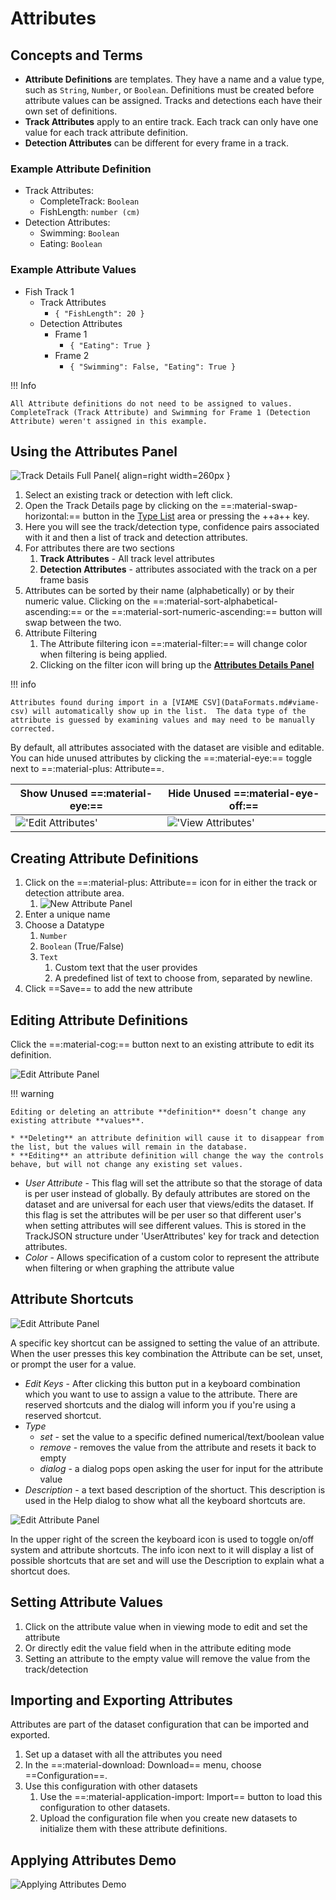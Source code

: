 # Attributes

## Concepts and Terms

- **Attribute Definitions** are templates.  They have a name and a value type, such as `String`, `Number`, or `Boolean`.  Definitions must be created before attribute values can be assigned.  Tracks and detections each have their own set of definitions.
- **Track Attributes** apply to an entire track. Each track can only have one value for each track attribute definition.
- **Detection Attributes** can be different for every frame in a track.

### Example Attribute Definition

- Track Attributes:
    - CompleteTrack: `Boolean`
    - FishLength: `number (cm)`
- Detection Attributes:
    - Swimming: `Boolean`
    - Eating: `Boolean`

### Example Attribute Values

- Fish Track 1
    - Track Attributes
        - `{ "FishLength": 20 }`
    - Detection Attributes
        - Frame 1
            - `{ "Eating": True }`
        - Frame 2
            - `{ "Swimming": False, "Eating": True }`

!!! Info

    All Attribute definitions do not need to be assigned to values.  CompleteTrack (Track Attribute) and Swimming for Frame 1 (Detection Attribute) weren't assigned in this example.

## Using the Attributes Panel

![Track Details Full Panel](images/Attributes/trackDetailsFull.png){ align=right width=260px }

1. Select an existing track or detection with left click.
1. Open the Track Details page by clicking on the ==:material-swap-horizontal:== button in the [Type List](UI-Type-List.md) area or pressing the ++a++ key.
1. Here you will see the track/detection type, confidence pairs associated with it and then a list of track and detection attributes.
1. For attributes there are two sections
    1. **Track Attributes** - All track level attributes
    1. **Detection Attributes** - attributes associated with the track on a per frame basis
1. Attributes can be sorted by their name (alphabetically) or by their numeric value.  Clicking on the ==:material-sort-alphabetical-ascending:== or the ==:material-sort-numeric-ascending:== button will swap between the two.
1. Attribute Filtering
    1. The Attribute filtering icon ==:material-filter:== will change color when filtering is being applied.
    1. Clicking on the filter icon will bring up the **[Attributes Details Panel](UI-AttributeDetails.md)**
<div style="clear: both;"/>

!!! info

    Attributes found during import in a [VIAME CSV](DataFormats.md#viame-csv) will automatically show up in the list.  The data type of the attribute is guessed by examining values and may need to be manually corrected.

By default, all attributes associated with the dataset are visible and editable.  You can hide unused attributes by clicking the ==:material-eye:== toggle next to ==:material-plus: Attribute==.

| Show Unused ==:material-eye:== | Hide Unused ==:material-eye-off:== |
|-------------|-------------|
!['Edit Attributes'](images/Attributes/trackDetailsFull.png) | !['View Attributes'](images/Attributes/trackDetailsView.png)

## Creating Attribute Definitions

1. Click on the ==:material-plus: Attribute== icon for in either the track or detection attribute area.
    1. ![New Attribute Panel](images/Attributes/newAttribute.png)
1. Enter a unique name
1. Choose a Datatype
    1. `Number`
    1. `Boolean` (True/False)
    1. `Text`
        1. Custom text that the user provides
        1. A predefined list of text to choose from, separated by newline.
1. Click ==Save== to add the new attribute

## Editing Attribute Definitions

Click the ==:material-cog:== button next to an existing attribute to edit its definition.

![Edit Attribute Panel](images/Attributes/editAttribute.png)

!!! warning

    Editing or deleting an attribute **definition** doesn’t change any existing attribute **values**.

    * **Deleting** an attribute definition will cause it to disappear from the list, but the values will remain in the database.
    * **Editing** an attribute definition will change the way the controls behave, but will not change any existing set values.

* *User Attribute* - This flag will set the attribute so that the storage of data is per user instead of globally.  By defauly attributes are stored on the dataset and are universal for each user that views/edits the dataset.  If this flag is set the attributes will be per user so that different user's when setting attributes will see different values.  This is stored in the TrackJSON structure under 'UserAttributes' key for track and detection attributes.
* *Color* - Allows specification of a custom color to represent the attribute when filtering or when graphing the attribute value

## Attribute Shortcuts

![Edit Attribute Panel](images/Attributes/attributeShortcut.png)

A specific key shortcut can be assigned to setting the value of an attribute.  When the user presses this key combination the Attribute can be set, unset, or prompt the user for a value.

* *Edit Keys* - After clicking this button put in a keyboard combination which you want to use to assign a value to the attribute.  There are reserved shortcuts and the dialog will inform you if you're using a reserved shortcut.
* *Type* 
    * *set* - set the value to a specific defined numerical/text/boolean value
    * *remove* - removes the value from the attribute and resets it back to empty
    * *dialog* - a dialog pops open asking the user for input for the attribute value
* *Description* - a text based description of the shortuct.  This description is used in the Help dialog to show what all the keyboard shortcuts are.

![Edit Attribute Panel](images/Attributes/attributekeyboard.png)

In the upper right of the screen the keyboard icon is used to toggle on/off system and attribute shortcuts.
The info icon next to it will display a list of possible shortcuts that are set and will use the Description to explain what a shortcut does.





## Setting Attribute Values

1. Click on the attribute value when in viewing mode to edit and set the attribute
1. Or directly edit the value field when in the attribute editing mode
1. Setting an attribute to the empty value will remove the value from the track/detection

## Importing and Exporting Attributes

Attributes are part of the dataset configuration that can be imported and exported.

1. Set up a dataset with all the attributes you need
1. In the ==:material-download: Download== menu, choose ==Configuration==.
1. Use this configuration with other datasets
    1. Use the ==:material-application-import: Import== button to load this configuration to other datasets.
    1. Upload the configuration file when you create new datasets to initialize them with these attribute definitions.

## Applying Attributes Demo

![Applying Attributes Demo](videos/Attributes/ApplyingAttributes.gif)
